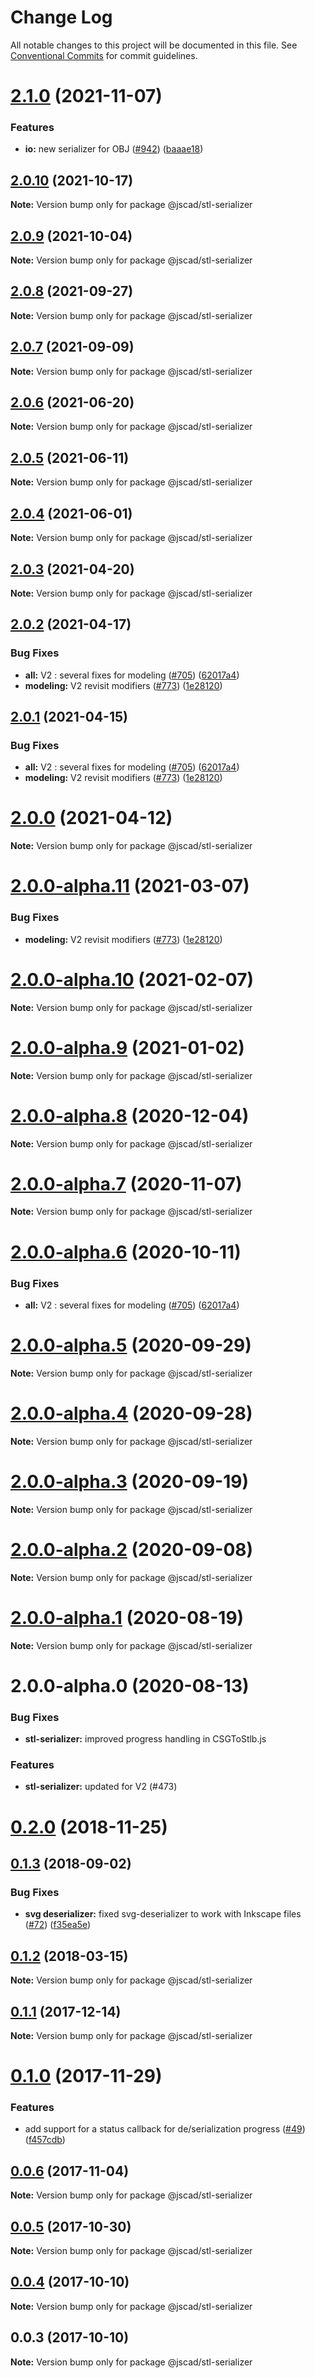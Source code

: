 # Change Log

All notable changes to this project will be documented in this file.
See [Conventional Commits](https://conventionalcommits.org) for commit guidelines.

# [2.1.0](https://github.com/jscad/OpenJSCAD.org/compare/@jscad/stl-serializer@2.0.10...@jscad/stl-serializer@2.1.0) (2021-11-07)


### Features

* **io:** new serializer for OBJ ([#942](https://github.com/jscad/OpenJSCAD.org/issues/942)) ([baaae18](https://github.com/jscad/OpenJSCAD.org/commit/baaae18ad55252ec71b074bd85dea7d137a22eb8))





## [2.0.10](https://github.com/jscad/OpenJSCAD.org/compare/@jscad/stl-serializer@2.0.9...@jscad/stl-serializer@2.0.10) (2021-10-17)

**Note:** Version bump only for package @jscad/stl-serializer





## [2.0.9](https://github.com/jscad/OpenJSCAD.org/compare/@jscad/stl-serializer@2.0.8...@jscad/stl-serializer@2.0.9) (2021-10-04)

**Note:** Version bump only for package @jscad/stl-serializer





## [2.0.8](https://github.com/jscad/OpenJSCAD.org/compare/@jscad/stl-serializer@2.0.7...@jscad/stl-serializer@2.0.8) (2021-09-27)

**Note:** Version bump only for package @jscad/stl-serializer





## [2.0.7](https://github.com/jscad/OpenJSCAD.org/compare/@jscad/stl-serializer@2.0.6...@jscad/stl-serializer@2.0.7) (2021-09-09)

**Note:** Version bump only for package @jscad/stl-serializer





## [2.0.6](https://github.com/jscad/OpenJSCAD.org/compare/@jscad/stl-serializer@2.0.5...@jscad/stl-serializer@2.0.6) (2021-06-20)

**Note:** Version bump only for package @jscad/stl-serializer





## [2.0.5](https://github.com/jscad/OpenJSCAD.org/compare/@jscad/stl-serializer@2.0.4...@jscad/stl-serializer@2.0.5) (2021-06-11)

**Note:** Version bump only for package @jscad/stl-serializer





## [2.0.4](https://github.com/jscad/OpenJSCAD.org/compare/@jscad/stl-serializer@2.0.3...@jscad/stl-serializer@2.0.4) (2021-06-01)

**Note:** Version bump only for package @jscad/stl-serializer





## [2.0.3](https://github.com/jscad/OpenJSCAD.org/compare/@jscad/stl-serializer@2.0.2...@jscad/stl-serializer@2.0.3) (2021-04-20)

**Note:** Version bump only for package @jscad/stl-serializer





## [2.0.2](https://github.com/jscad/OpenJSCAD.org/compare/@jscad/stl-serializer@2.0.0-alpha.0...@jscad/stl-serializer@2.0.2) (2021-04-17)


### Bug Fixes

* **all:** V2 : several fixes for modeling ([#705](https://github.com/jscad/OpenJSCAD.org/issues/705)) ([62017a4](https://github.com/jscad/OpenJSCAD.org/commit/62017a41214169d6e000f1e0c11aaefdd68e1097))
* **modeling:** V2 revisit modifiers ([#773](https://github.com/jscad/OpenJSCAD.org/issues/773)) ([1e28120](https://github.com/jscad/OpenJSCAD.org/commit/1e28120d2b8505dc1882cf3d607296d6fcd5526d))





## [2.0.1](https://github.com/jscad/OpenJSCAD.org/compare/@jscad/stl-serializer@2.0.0-alpha.0...@jscad/stl-serializer@2.0.1) (2021-04-15)


### Bug Fixes

* **all:** V2 : several fixes for modeling ([#705](https://github.com/jscad/OpenJSCAD.org/issues/705)) ([62017a4](https://github.com/jscad/OpenJSCAD.org/commit/62017a41214169d6e000f1e0c11aaefdd68e1097))
* **modeling:** V2 revisit modifiers ([#773](https://github.com/jscad/OpenJSCAD.org/issues/773)) ([1e28120](https://github.com/jscad/OpenJSCAD.org/commit/1e28120d2b8505dc1882cf3d607296d6fcd5526d))





# [2.0.0](https://github.com/jscad/OpenJSCAD.org/compare/@jscad/stl-serializer@2.0.0-alpha.11...@jscad/stl-serializer@2.0.0) (2021-04-12)

**Note:** Version bump only for package @jscad/stl-serializer





# [2.0.0-alpha.11](https://github.com/jscad/OpenJSCAD.org/compare/@jscad/stl-serializer@2.0.0-alpha.10...@jscad/stl-serializer@2.0.0-alpha.11) (2021-03-07)


### Bug Fixes

* **modeling:** V2 revisit modifiers ([#773](https://github.com/jscad/OpenJSCAD.org/issues/773)) ([1e28120](https://github.com/jscad/OpenJSCAD.org/commit/1e28120d2b8505dc1882cf3d607296d6fcd5526d))





# [2.0.0-alpha.10](https://github.com/jscad/OpenJSCAD.org/compare/@jscad/stl-serializer@2.0.0-alpha.9...@jscad/stl-serializer@2.0.0-alpha.10) (2021-02-07)

**Note:** Version bump only for package @jscad/stl-serializer





# [2.0.0-alpha.9](https://github.com/jscad/OpenJSCAD.org/compare/@jscad/stl-serializer@2.0.0-alpha.8...@jscad/stl-serializer@2.0.0-alpha.9) (2021-01-02)

**Note:** Version bump only for package @jscad/stl-serializer





# [2.0.0-alpha.8](https://github.com/jscad/OpenJSCAD.org/compare/@jscad/stl-serializer@2.0.0-alpha.7...@jscad/stl-serializer@2.0.0-alpha.8) (2020-12-04)

**Note:** Version bump only for package @jscad/stl-serializer





# [2.0.0-alpha.7](https://github.com/jscad/OpenJSCAD.org/compare/@jscad/stl-serializer@2.0.0-alpha.6...@jscad/stl-serializer@2.0.0-alpha.7) (2020-11-07)

**Note:** Version bump only for package @jscad/stl-serializer





# [2.0.0-alpha.6](https://github.com/jscad/OpenJSCAD.org/compare/@jscad/stl-serializer@2.0.0-alpha.5...@jscad/stl-serializer@2.0.0-alpha.6) (2020-10-11)


### Bug Fixes

* **all:** V2 : several fixes for modeling ([#705](https://github.com/jscad/OpenJSCAD.org/issues/705)) ([62017a4](https://github.com/jscad/OpenJSCAD.org/commit/62017a41214169d6e000f1e0c11aaefdd68e1097))





# [2.0.0-alpha.5](https://github.com/jscad/OpenJSCAD.org/compare/@jscad/stl-serializer@2.0.0-alpha.4...@jscad/stl-serializer@2.0.0-alpha.5) (2020-09-29)

**Note:** Version bump only for package @jscad/stl-serializer





# [2.0.0-alpha.4](https://github.com/jscad/OpenJSCAD.org/compare/@jscad/stl-serializer@2.0.0-alpha.3...@jscad/stl-serializer@2.0.0-alpha.4) (2020-09-28)

**Note:** Version bump only for package @jscad/stl-serializer





# [2.0.0-alpha.3](https://github.com/jscad/OpenJSCAD.org/compare/@jscad/stl-serializer@2.0.0-alpha.2...@jscad/stl-serializer@2.0.0-alpha.3) (2020-09-19)

**Note:** Version bump only for package @jscad/stl-serializer





# [2.0.0-alpha.2](https://github.com/jscad/OpenJSCAD.org/compare/@jscad/stl-serializer@2.0.0-alpha.1...@jscad/stl-serializer@2.0.0-alpha.2) (2020-09-08)

**Note:** Version bump only for package @jscad/stl-serializer





# [2.0.0-alpha.1](https://github.com/jscad/OpenJSCAD.org/compare/@jscad/stl-serializer@2.0.0-alpha.0...@jscad/stl-serializer@2.0.0-alpha.1) (2020-08-19)

**Note:** Version bump only for package @jscad/stl-serializer





# 2.0.0-alpha.0 (2020-08-13)

### Bug Fixes

* **stl-serializer:** improved progress handling in CSGToStlb.js

### Features

* **stl-serializer:** updated for V2 (#473)





<a name="0.2.0"></a>
# [0.2.0](https://github.com/jscad/io/compare/@jscad/stl-serializer@0.1.3...@jscad/stl-serializer@0.2.0) (2018-11-25)


<a name="0.1.3"></a>
## [0.1.3](https://github.com/jscad/io/compare/@jscad/stl-serializer@0.1.2...@jscad/stl-serializer@0.1.3) (2018-09-02)


### Bug Fixes

* **svg deserializer:** fixed svg-deserializer to work with Inkscape files ([#72](https://github.com/jscad/io/issues/72)) ([f35ea5e](https://github.com/jscad/io/commit/f35ea5e))




<a name="0.1.2"></a>
## [0.1.2](https://github.com/jscad/io/compare/@jscad/stl-serializer@0.1.1...@jscad/stl-serializer@0.1.2) (2018-03-15)




**Note:** Version bump only for package @jscad/stl-serializer

<a name="0.1.1"></a>
## [0.1.1](https://github.com/jscad/io/compare/@jscad/stl-serializer@0.1.0...@jscad/stl-serializer@0.1.1) (2017-12-14)




**Note:** Version bump only for package @jscad/stl-serializer

<a name="0.1.0"></a>
# [0.1.0](https://github.com/jscad/io/compare/@jscad/stl-serializer@0.0.6...@jscad/stl-serializer@0.1.0) (2017-11-29)


### Features

* add support for a status callback for de/serialization progress ([#49](https://github.com/jscad/io/issues/49)) ([f457cdb](https://github.com/jscad/io/commit/f457cdb))




<a name="0.0.6"></a>
## [0.0.6](https://github.com/jscad/io/compare/@jscad/stl-serializer@0.0.5...@jscad/stl-serializer@0.0.6) (2017-11-04)




**Note:** Version bump only for package @jscad/stl-serializer

<a name="0.0.5"></a>
## [0.0.5](https://github.com/jscad/io/compare/@jscad/stl-serializer@0.0.4...@jscad/stl-serializer@0.0.5) (2017-10-30)




**Note:** Version bump only for package @jscad/stl-serializer

<a name="0.0.4"></a>
## [0.0.4](https://github.com/jscad/io/compare/@jscad/stl-serializer@0.0.3...@jscad/stl-serializer@0.0.4) (2017-10-10)




**Note:** Version bump only for package @jscad/stl-serializer

<a name="0.0.3"></a>
## 0.0.3 (2017-10-10)




**Note:** Version bump only for package @jscad/stl-serializer
